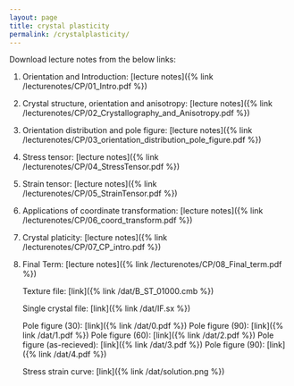 ```yaml
---
layout: page
title: crystal plasticity
permalink: /crystalplasticity/
---
```


Download lecture notes from the below links:

1. Orientation and Introduction: [lecture notes]({% link /lecturenotes/CP/01_Intro.pdf %})

2. Crystal structure, orientation and anisotropy: [lecture notes]({% link /lecturenotes/CP/02_Crystallography_and_Anisotropy.pdf %})

3. Orientation distribution and pole figure: [lecture notes]({% link /lecturenotes/CP/03_orientation_distribution_pole_figure.pdf %})

4. Stress tensor: [lecture notes]({% link /lecturenotes/CP/04_StressTensor.pdf %})

5. Strain tensor: [lecture notes]({% link /lecturenotes/CP/05_StrainTensor.pdf %})

6. Applications of coordinate transformation: [lecture notes]({% link /lecturenotes/CP/06_coord_transform.pdf %})

7. Crystal platicity: [lecture notes]({% link /lecturenotes/CP/07_CP_intro.pdf %})

8. Final Term: [lecture notes]({% link /lecturenotes/CP/08_Final_term.pdf %})

     Texture file:        [link]({% link /dat/B_ST_01000.cmb %})

     Single crystal file: [link]({% link /dat/IF.sx %})

     Pole figure (30):        [link]({% link /dat/0.pdf %})
     Pole figure (90):        [link]({% link /dat/1.pdf %})
     Pole figure (60):        [link]({% link /dat/2.pdf %})
     Pole figure (as-recieved):        [link]({% link /dat/3.pdf %})
     Pole figure (90):        [link]({% link /dat/4.pdf %})

     Stress strain curve:  [link]({% link /dat/solution.png %})
